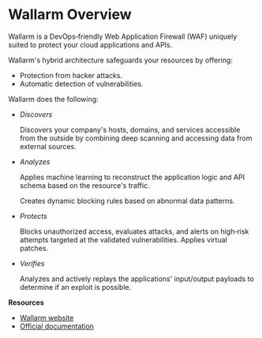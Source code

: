 # Wallarm Overview

Wallarm is a DevOps‑friendly Web Application Firewall (WAF) uniquely suited to protect your cloud applications and APIs.

Wallarm's hybrid architecture safeguards your resources by offering:

* Protection from hacker attacks.
* Automatic detection of vulnerabilities.

Wallarm does the following:

- _Discovers_

	Discovers your company's hosts, domains, and services accessible from the outside by combining deep scanning and accessing data from external
	sources.

- _Analyzes_

    Applies machine learning to reconstruct the application logic and API schema based on the resource's traffic.

    Creates dynamic blocking rules based on abnormal data patterns.

- _Protects_

    Blocks unauthorized access, evaluates attacks, and alerts on high‑risk attempts targeted at the validated vulnerabilities. Applies virtual patches.
	
- _Verifies_

    Analyzes and actively replays the applications' input/output payloads to determine if an exploit is possible.

**Resources**

* [Wallarm website](https://wallarm.com)
* [Official documentation](https://docs.wallarm.com/)
